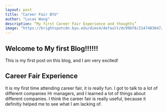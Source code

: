 ```yaml
---
layout: post
title: "Career Fair BYU"
author: "Lucas Wang"
description: “My first Career Fair Experience and thoughts”
image: "https://brightspotcdn.byu.edu/dims4/default/dc99bf8/2147483647/strip/true/crop/1024x576+0+25/resize/800x450!/quality/90/?url=https%3A%2F%2Fbrigham-young-brightspot-us-east-2.s3.us-east-2.amazonaws.com%2F46%2F4b%2F456af6f540ed807311975fbc4c93%2Fstem-fair-promo-1024x683.jpg"
--- 
```

## Welcome to My first Blog!!!!!!
This is my first post on this blog, and I am very excited!
## Career Fair Experience 
It is my first time attending career fair, it is really fun. I got to talk to a lot of different companies Hr managers, and I learned a lot of things about different companies. I think the career fair is really useful, because it definitly helped me to see what I am lacking of.
